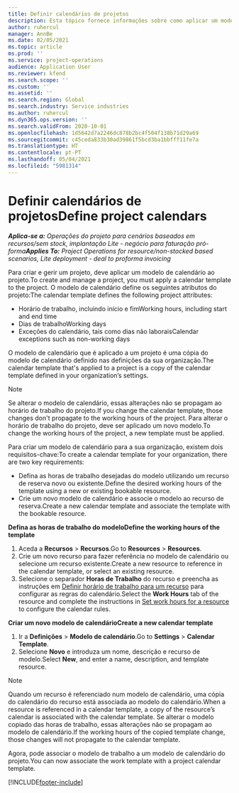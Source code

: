 ```yaml
---
title: Definir calendários de projetos
description: Esta tópico fornece informações sobre como aplicar um modelo de calendário a um projeto para acompanhar o calendário do projeto.
author: ruhercul
manager: AnnBe
ms.date: 02/05/2021
ms.topic: article
ms.prod: ''
ms.service: project-operations
audience: Application User
ms.reviewer: kfend
ms.search.scope: ''
ms.custom: ''
ms.assetid: ''
ms.search.region: Global
ms.search.industry: Service industries
ms.author: ruhercul
ms.dyn365.ops.version: ''
ms.search.validFrom: 2020-10-01
ms.openlocfilehash: 1d5642d7a2246dc878b2bc4f504f138b71d29a69
ms.sourcegitcommit: c45ceda833b30ad39861f5bcd3ba1bbfff11fe7a
ms.translationtype: HT
ms.contentlocale: pt-PT
ms.lasthandoff: 05/04/2021
ms.locfileid: "5981314"
---
```

# <a name="define-project-calendars"></a><span data-ttu-id="06f93-103">Definir calendários de projetos</span><span class="sxs-lookup"><span data-stu-id="06f93-103">Define project calendars</span></span>

<span data-ttu-id="06f93-104">_**Aplica-se a:** Operações do projeto para cenários baseados em recursos/sem stock, implantação Lite - negócio para faturação pró-forma_</span><span class="sxs-lookup"><span data-stu-id="06f93-104">_**Applies To:** Project Operations for resource/non-stocked based scenarios, Lite deployment - deal to proforma invoicing_</span></span>

<span data-ttu-id="06f93-105">Para criar e gerir um projeto, deve aplicar um modelo de calendário ao projeto.</span><span class="sxs-lookup"><span data-stu-id="06f93-105">To create and manage a project, you must apply a calendar template to the project.</span></span> <span data-ttu-id="06f93-106">O modelo de calendário define os seguintes atributos do projeto:</span><span class="sxs-lookup"><span data-stu-id="06f93-106">The calendar template defines the following project attributes:</span></span>

- <span data-ttu-id="06f93-107">Horário de trabalho, incluindo início e fim</span><span class="sxs-lookup"><span data-stu-id="06f93-107">Working hours, including start and end time</span></span>
- <span data-ttu-id="06f93-108">Dias de trabalho</span><span class="sxs-lookup"><span data-stu-id="06f93-108">Working days</span></span>
- <span data-ttu-id="06f93-109">Exceções do calendário, tais como dias não laborais</span><span class="sxs-lookup"><span data-stu-id="06f93-109">Calendar exceptions such as non-working days</span></span>

<span data-ttu-id="06f93-110">O modelo de calendário que é aplicado a um projeto é uma cópia do modelo de calendário definido nas definições da sua organização.</span><span class="sxs-lookup"><span data-stu-id="06f93-110">The calendar template that's applied to a project is a copy of the calendar template defined in your organization’s settings.</span></span>

> [!NOTE]
> <span data-ttu-id="06f93-111">Se alterar o modelo de calendário, essas alterações não se propagam ao horário de trabalho do projeto.</span><span class="sxs-lookup"><span data-stu-id="06f93-111">If you change the calendar template, those changes don't propagate to the working hours of the project.</span></span> <span data-ttu-id="06f93-112">Para alterar o horário de trabalho do projeto, deve ser aplicado um novo modelo.</span><span class="sxs-lookup"><span data-stu-id="06f93-112">To change the working hours of the project, a new template must be applied.</span></span>

<span data-ttu-id="06f93-113">Para criar um modelo de calendário para a sua organização, existem dois requisitos-chave:</span><span class="sxs-lookup"><span data-stu-id="06f93-113">To create a calendar template for your organization, there are two key requirements:</span></span>

- <span data-ttu-id="06f93-114">Defina as horas de trabalho desejadas do modelo utilizando um recurso de reserva novo ou existente.</span><span class="sxs-lookup"><span data-stu-id="06f93-114">Define the desired working hours of the template using a new or existing bookable resource.</span></span>
- <span data-ttu-id="06f93-115">Crie um novo modelo de calendário e associe o modelo ao recurso de reserva.</span><span class="sxs-lookup"><span data-stu-id="06f93-115">Create a new calendar template and associate the template with the bookable resource.</span></span>

<span data-ttu-id="06f93-116">**Defina as horas de trabalho do modelo**</span><span class="sxs-lookup"><span data-stu-id="06f93-116">**Define the working hours of the template**</span></span>

1. <span data-ttu-id="06f93-117">Aceda a **Recursos** \> **Recursos**.</span><span class="sxs-lookup"><span data-stu-id="06f93-117">Go to **Resources** \> **Resources**.</span></span>
2. <span data-ttu-id="06f93-118">Crie um novo recurso para fazer referência no modelo de calendário ou selecione um recurso existente.</span><span class="sxs-lookup"><span data-stu-id="06f93-118">Create a new resource to reference in the calendar template, or select an existing resource.</span></span>
3. <span data-ttu-id="06f93-119">Selecione o separador **Horas de Trabalho** do recurso e preencha as instruções em [Definir horário de trabalho para um recurso](https://docs.microsoft.com/dynamics365/field-service/set-work-hours-resource) para configurar as regras do calendário.</span><span class="sxs-lookup"><span data-stu-id="06f93-119">Select the **Work Hours** tab of the resource and complete the instructions in [Set work hours for a resource](https://docs.microsoft.com/dynamics365/field-service/set-work-hours-resource) to configure the calendar rules.</span></span>

<span data-ttu-id="06f93-120">**Criar um novo modelo de calendário**</span><span class="sxs-lookup"><span data-stu-id="06f93-120">**Create a new calendar template**</span></span>

1. <span data-ttu-id="06f93-121">Ir a **Definições** \> **Modelo de calendário**.</span><span class="sxs-lookup"><span data-stu-id="06f93-121">Go to **Settings** \> **Calendar Template**.</span></span>
2. <span data-ttu-id="06f93-122">Selecione **Novo** e introduza um nome, descrição e recurso de modelo.</span><span class="sxs-lookup"><span data-stu-id="06f93-122">Select **New**, and enter a name, description, and template resource.</span></span>

> [!NOTE]
> <span data-ttu-id="06f93-123">Quando um recurso é referenciado num modelo de calendário, uma cópia do calendário do recurso está associada ao modelo do calendário.</span><span class="sxs-lookup"><span data-stu-id="06f93-123">When a resource is referenced in a calendar template, a copy of the resource’s calendar is associated with the calendar template.</span></span> <span data-ttu-id="06f93-124">Se alterar o modelo copiado das horas de trabalho, essas alterações não se propagam ao modelo de calendário.</span><span class="sxs-lookup"><span data-stu-id="06f93-124">If the working hours of the copied template change, those changes will not propagate to the calendar template.</span></span>

<span data-ttu-id="06f93-125">Agora, pode associar o modelo de trabalho a um modelo de calendário do projeto.</span><span class="sxs-lookup"><span data-stu-id="06f93-125">You can now associate the work template with a project calendar template.</span></span>


[!INCLUDE[footer-include](../includes/footer-banner.md)]

